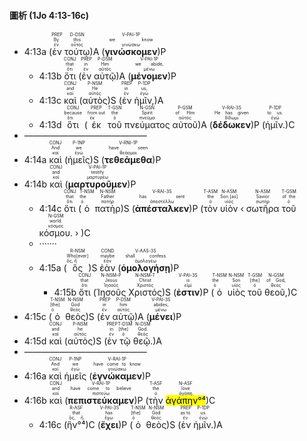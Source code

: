 
#### 圖析 (1Jo 4:13-16c)


- 4:13a (<RUBY><ruby><ruby>ἐν<rt>ἐν</rt></ruby><rt>By</rt></ruby><rt>PREP</rt></RUBY> <RUBY><ruby><ruby>τούτῳ<rt>οὗτος</rt></ruby><rt>this</rt></ruby><rt>D-DSN</rt></RUBY>)A (<RUBY><ruby><ruby><strong>γινώσκομεν</strong><rt>γινώσκω</rt></ruby><rt>we know</rt></ruby><rt>V-PAI-1P</rt></RUBY>)P 
	- 4:13b <RUBY><ruby><ruby>ὅτι<rt>ὅτι</rt></ruby><rt>that</rt></ruby><rt>CONJ</rt></RUBY> (<RUBY><ruby><ruby>ἐν<rt>ἐν</rt></ruby><rt>in</rt></ruby><rt>PREP</rt></RUBY> <RUBY><ruby><ruby>αὐτῷ<rt>αὐτός</rt></ruby><rt>Him</rt></ruby><rt>P-DSM</rt></RUBY>)A (<RUBY><ruby><ruby><strong>μένομεν</strong><rt>μένω</rt></ruby><rt>we abide,</rt></ruby><rt>V-PAI-1P</rt></RUBY>)P 
	- 4:13c <RUBY><ruby><ruby>καὶ<rt>καί</rt></ruby><rt>and</rt></ruby><rt>CONJ</rt></RUBY> (<RUBY><ruby><ruby>αὐτὸς<rt>αὐτός</rt></ruby><rt>He</rt></ruby><rt>P-NSM</rt></RUBY>)S (<RUBY><ruby><ruby>ἐν<rt>ἐν</rt></ruby><rt>in</rt></ruby><rt>PREP</rt></RUBY> <RUBY><ruby><ruby>ἡμῖν,<rt>ἐγώ</rt></ruby><rt>us,</rt></ruby><rt>P-1DP</rt></RUBY>)A
	- 4:13d <RUBY><ruby><ruby>ὅτι<rt>ὅτι</rt></ruby><rt>because</rt></ruby><rt>CONJ</rt></RUBY> (<RUBY><ruby><ruby>ἐκ<rt>ἐκ</rt></ruby><rt>from out</rt></ruby><rt>PREP</rt></RUBY> <RUBY><ruby><ruby>τοῦ<rt>ὁ</rt></ruby><rt>the</rt></ruby><rt>T-GSN</rt></RUBY> <RUBY><ruby><ruby>πνεύματος<rt>πνεῦμα</rt></ruby><rt>Spirit</rt></ruby><rt>N-GSN</rt></RUBY> <RUBY><ruby><ruby>αὐτοῦ<rt>αὐτός</rt></ruby><rt>of Him</rt></ruby><rt>P-GSM</rt></RUBY>)A (<RUBY><ruby><ruby><strong>δέδωκεν</strong><rt>δίδωμι</rt></ruby><rt>He has given</rt></ruby><rt>V-RAI-3S</rt></RUBY>)P (<RUBY><ruby><ruby>ἡμῖν.<rt>ἐγώ</rt></ruby><rt>to us.</rt></ruby><rt>P-1DP</rt></RUBY>)C
- ——————————————
- 4:14a <RUBY><ruby><ruby>καὶ<rt>καί</rt></ruby><rt>And</rt></ruby><rt>CONJ</rt></RUBY> (<RUBY><ruby><ruby>ἡμεῖς<rt>ἐγώ</rt></ruby><rt>we</rt></ruby><rt>P-1NP</rt></RUBY>)S (<RUBY><ruby><ruby><strong>τεθεάμεθα</strong><rt>θεάομαι</rt></ruby><rt>have seen</rt></ruby><rt>V-RNI-1P</rt></RUBY>)P 
- 4:14b <RUBY><ruby><ruby>καὶ<rt>καί</rt></ruby><rt>and</rt></ruby><rt>CONJ</rt></RUBY> (<RUBY><ruby><ruby><strong>μαρτυροῦμεν</strong><rt>μαρτυρέω</rt></ruby><rt>testify</rt></ruby><rt>V-PAI-1P</rt></RUBY>)P 
	- 4:14c <RUBY><ruby><ruby>ὅτι<rt>ὅτι</rt></ruby><rt>that</rt></ruby><rt>CONJ</rt></RUBY> (<RUBY><ruby><ruby>ὁ<rt>ὁ</rt></ruby><rt>the</rt></ruby><rt>T-NSM</rt></RUBY> <RUBY><ruby><ruby>πατὴρ<rt>πατήρ</rt></ruby><rt>Father</rt></ruby><rt>N-NSM</rt></RUBY>)S (<RUBY><ruby><ruby><strong>ἀπέσταλκεν</strong><rt>ἀποστέλλω</rt></ruby><rt>has sent</rt></ruby><rt>V-RAI-3S</rt></RUBY>)P (<RUBY><ruby><ruby>τὸν<rt>ὁ</rt></ruby><rt>the</rt></ruby><rt>T-ASM</rt></RUBY> <RUBY><ruby><ruby>υἱὸν<rt>υἱός</rt></ruby><rt>Son [as]</rt></ruby><rt>N-ASM</rt></RUBY> ‹ <RUBY><ruby><ruby>σωτῆρα<rt>σωτήρ</rt></ruby><rt>Savior</rt></ruby><rt>N-ASM</rt></RUBY> <RUBY><ruby><ruby>τοῦ<rt>ὁ</rt></ruby><rt>of the</rt></ruby><rt>T-GSM</rt></RUBY> <RUBY><ruby><ruby>κόσμου.<rt>κόσμος</rt></ruby><rt>world.</rt></ruby><rt>N-GSM</rt></RUBY> › )C
	- ·······
	- 4:15a (<RUBY><ruby><ruby>ὃς<rt>ὅς, ἥ</rt></ruby><rt>Who[ever]</rt></ruby><rt>R-NSM</rt></RUBY>)S <RUBY><ruby><ruby>ἐὰν<rt>ἐάν</rt></ruby><rt>maybe</rt></ruby><rt>COND</rt></RUBY> (<RUBY><ruby><ruby><strong>ὁμολογήσῃ</strong><rt>ὁμολογέω</rt></ruby><rt>shall confess</rt></ruby><rt>V-AAS-3S</rt></RUBY>)P 
		- 4:15b <RUBY><ruby><ruby>ὅτι<rt>ὅτι</rt></ruby><rt>that</rt></ruby><rt>CONJ</rt></RUBY> (<RUBY><ruby><ruby>Ἰησοῦς<rt>Ἰησοῦς</rt></ruby><rt>Jesus</rt></ruby><rt>N-NSM-P</rt></RUBY> <RUBY><ruby><ruby>Χριστός<rt>Χριστός</rt></ruby><rt>Christ</rt></ruby><rt>N-NSM-T</rt></RUBY>)S (<RUBY><ruby><ruby><strong>ἐστιν</strong><rt>εἰμί</rt></ruby><rt>is</rt></ruby><rt>V-PAI-3S</rt></RUBY>)P (<RUBY><ruby><ruby>ὁ<rt>ὁ</rt></ruby><rt>the</rt></ruby><rt>T-NSM</rt></RUBY> <RUBY><ruby><ruby>υἱὸς<rt>υἱός</rt></ruby><rt>Son</rt></ruby><rt>N-NSM</rt></RUBY> <RUBY><ruby><ruby>τοῦ<rt>ὁ</rt></ruby><rt>[the]</rt></ruby><rt>T-GSM</rt></RUBY> <RUBY><ruby><ruby>θεοῦ,<rt>θεός</rt></ruby><rt>of God,</rt></ruby><rt>N-GSM</rt></RUBY>)C 
- 4:15c (<RUBY><ruby><ruby>ὁ<rt>ὁ</rt></ruby><rt>[the]</rt></ruby><rt>T-NSM</rt></RUBY> <RUBY><ruby><ruby>θεὸς<rt>θεός</rt></ruby><rt>God</rt></ruby><rt>N-NSM</rt></RUBY>)S (<RUBY><ruby><ruby>ἐν<rt>ἐν</rt></ruby><rt>in</rt></ruby><rt>PREP</rt></RUBY> <RUBY><ruby><ruby>αὐτῷ<rt>αὐτός</rt></ruby><rt>him</rt></ruby><rt>P-DSM</rt></RUBY>)A (<RUBY><ruby><ruby><strong>μένει</strong><rt>μένω</rt></ruby><rt>abides,</rt></ruby><rt>V-PAI-3S</rt></RUBY>)P 
- 4:15d <RUBY><ruby><ruby>καὶ<rt>καί</rt></ruby><rt>and</rt></ruby><rt>CONJ</rt></RUBY> (<RUBY><ruby><ruby>αὐτὸς<rt>αὐτός</rt></ruby><rt>he</rt></ruby><rt>P-NSM</rt></RUBY>)S (<RUBY><ruby><ruby>ἐν<rt>ἐν</rt></ruby><rt>in</rt></ruby><rt>PREP</rt></RUBY> <RUBY><ruby><ruby>τῷ<rt>ὁ</rt></ruby><rt>[the]</rt></ruby><rt>T-DSM</rt></RUBY> <RUBY><ruby><ruby>θεῷ.<rt>θεός</rt></ruby><rt>God.</rt></ruby><rt>N-DSM</rt></RUBY>)A
- ——————————————
- 4:16a <RUBY><ruby><ruby>καὶ<rt>καί</rt></ruby><rt>And</rt></ruby><rt>CONJ</rt></RUBY> <RUBY><ruby><ruby>ἡμεῖς<rt>ἐγώ</rt></ruby><rt>we</rt></ruby><rt>P-1NP</rt></RUBY> (<RUBY><ruby><ruby><strong>ἐγνώκαμεν</strong><rt>γινώσκω</rt></ruby><rt>have come to know</rt></ruby><rt>V-RAI-1P</rt></RUBY>)P 
- 4:16b <RUBY><ruby><ruby>καὶ<rt>καί</rt></ruby><rt>and</rt></ruby><rt>CONJ</rt></RUBY> (<RUBY><ruby><ruby><strong>πεπιστεύκαμεν</strong><rt>πιστεύω</rt></ruby><rt>have come to believe</rt></ruby><rt>V-RAI-1P</rt></RUBY>)P (<RUBY><ruby><ruby>τὴν<rt>ὁ</rt></ruby><rt>the</rt></ruby><rt>T-ASF</rt></RUBY> <RUBY><ruby><ruby><mark>ἀγάπην°⁴</mark><rt>ἀγάπη</rt></ruby><rt>love</rt></ruby><rt>N-ASF</rt></RUBY>)C 
	- 4:16c (<RUBY><ruby><ruby>ἣν°⁴<rt>ὅς, ἥ</rt></ruby><rt>that</rt></ruby><rt>R-ASF</rt></RUBY>)C (<RUBY><ruby><ruby><strong>ἔχει</strong><rt>ἔχω</rt></ruby><rt>has</rt></ruby><rt>V-PAI-3S</rt></RUBY>)P (<RUBY><ruby><ruby>ὁ<rt>ὁ</rt></ruby><rt>[the]</rt></ruby><rt>T-NSM</rt></RUBY> <RUBY><ruby><ruby>θεὸς<rt>θεός</rt></ruby><rt>God</rt></ruby><rt>N-NSM</rt></RUBY>)S (<RUBY><ruby><ruby>ἐν<rt>ἐν</rt></ruby><rt>as to</rt></ruby><rt>PREP</rt></RUBY> <RUBY><ruby><ruby>ἡμῖν.<rt>ἐγώ</rt></ruby><rt>us.</rt></ruby><rt>P-1DP</rt></RUBY>)A 

